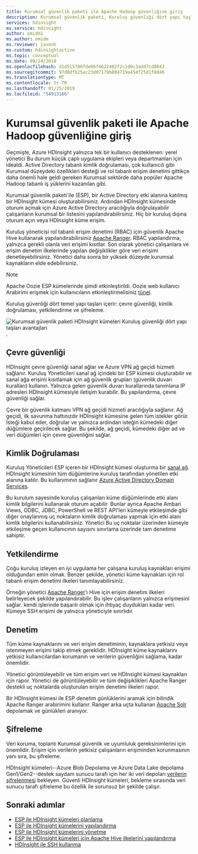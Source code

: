 ```yaml
---
title: Kurumsal güvenlik paketi ile Apache Hadoop güvenliğine giriş
description: Kurumsal güvenlik paketi, Kuruluş güvenliği dört yapı taşları nasıl desteklediğini öğrenin.
services: hdinsight
ms.service: hdinsight
author: omidm1
ms.author: omidm
ms.reviewer: jasonh
ms.custom: hdinsightactive
ms.topic: conceptual
ms.date: 09/24/2018
ms.openlocfilehash: d1d515786fde06f4622402f2c1d0c3add7cd8843
ms.sourcegitcommit: 97d0dfb25ac23d07179b804719a454f25d1f0d46
ms.translationtype: MT
ms.contentlocale: tr-TR
ms.lasthandoff: 01/25/2019
ms.locfileid: "54913166"
---
```

# <a name="an-introduction-to-apache-hadoop-security-with-enterprise-security-package"></a>Kurumsal güvenlik paketi ile Apache Hadoop güvenliğine giriş

Geçmişte, Azure HDInsight yalnızca tek bir kullanıcı desteklenen: yerel yönetici Bu durum küçük çaplı uygulama ekipleri veya departmanları için idealdi. Active Directory tabanlı kimlik doğrulaması, çok kullanıcılı gibi Kurumsal düzeydeki özellikleri desteği ve rol tabanlı erişim denetimi gittikçe daha önemli hale geldi gereken Kurumsal sektörde daha popüler Apache Hadoop tabanlı iş yüklerini kazanılan gibi. 

Kurumsal güvenlik paketi'ile (ESP), bir Active Directory etki alanına katılmış bir HDInsight kümesi oluşturabilirsiniz. Ardından HDInsight kümesinde oturum açmak için Azure Active Directory aracılığıyla doğrulayabilir çalışanların kurumsal bir listesini yapılandırabilirsiniz. Hiç bir kuruluş dışına oturum açın veya HDInsight küme erişim. 

Kuruluş yöneticisi rol tabanlı erişim denetimi (RBAC) için güvenlik Apache Hive kullanarak yapılandırabilirsiniz [Apache Ranger](https://hortonworks.com/apache/ranger/). RBAC yapılandırma, yalnızca gerekli olanla veri erişimi kısıtlar. Son olarak yönetici çalışanlara ve erişim denetim ilkelerinde yapılan değişiklikler göre veri erişimi denetleyebilirsiniz. Yönetici daha sonra bir yüksek düzeyde kurumsal kaynakların elde edebilirsiniz.

> [!NOTE]  
> Apache Oozie ESP kümelerinde şimdi etkinleştirildi. Oozie web kullanıcı Arabirimi erişmek için kullanıcıların etkinleştirmelisiniz [tünel](../hdinsight-linux-ambari-ssh-tunnel.md).

Kuruluş güvenliği dört temel yapı taşları içerir: çevre güvenliği, kimlik doğrulaması, yetkilendirme ve şifreleme.

![Kurumsal güvenlik paketi HDInsight kümeleri Kuruluş güvenliği dört yapı taşları avantajları](./media/apache-domain-joined-introduction/hdinsight-domain-joined-four-pillars.png).

## <a name="perimeter-security"></a>Çevre güvenliği
HDInsight çevre güvenliği sanal ağlar ve Azure VPN ağ geçidi hizmeti sağlanır. Kuruluş Yöneticileri sanal ağ içindeki bir ESP kümesi oluşturabilir ve sanal ağa erişimi kısıtlamak için ağ güvenlik grupları (güvenlik duvarı kuralları) kullanın. Yalnızca gelen güvenlik duvarı kurallarında tanımlana IP adresleri HDInsight kümesiyle iletişim kurabilir. Bu yapılandırma, çevre güvenliği sağlar.

Çevre bir güvenlik katmanı VPN ağ geçidi hizmeti aracılığıyla sağlanır. Ağ geçidi, ilk savunma hattınızdır HDInsight kümesine gelen tüm istekler görür. İsteği kabul eder, doğrular ve yalnızca ardından isteğin kümedeki diğer düğümlere geçirilecek sağlar. Bu şekilde, ağ geçidi, kümedeki diğer ad ve veri düğümleri için çevre güvenliğini sağlar.

## <a name="authentication"></a>Kimlik Doğrulaması
Kuruluş Yöneticileri ESP içeren bir HDInsight kümesi oluşturma bir [sanal ağ](https://azure.microsoft.com/services/virtual-network/). HDInsight kümesinin tüm düğümlerine kuruluş tarafından yönetilen etki alanına katılır. Bu kullanımının sağlanır [Azure Active Directory Domain Services](../../active-directory-domain-services/active-directory-ds-overview.md). 

Bu kurulum sayesinde kuruluş çalışanları küme düğümlerinde etki alanı kimlik bilgilerini kullanarak oturum açabilir. Bunlar ayrıca Apache Ambari Views, ODBC, JDBC, PowerShell ve REST API'leri kümeyle etkileşimde gibi diğer onaylanmış uç noktaların kimlik doğrulaması yapmak için etki alanı kimlik bilgilerini kullanabilirsiniz. Yönetici Bu uç noktalar üzerinden kümeyle etkileşime geçen kullanıcının sayısını sınırlama üzerinde tam denetime sahiptir.

## <a name="authorization"></a>Yetkilendirme
Çoğu kuruluş izleyen en iyi uygulama her çalışana kuruluş kaynakları erişimi olduğundan emin olmak. Benzer şekilde, yönetici küme kaynakları için rol tabanlı erişim denetimi ilkeleri tanımlayabilirsiniz. 

Örneğin yönetici [Apache Ranger](https://hortonworks.com/apache/ranger/)’ı Hive için erişim denetim ilkeleri belirleyecek şekilde yapılandırabilir. Bu işlev çalışanların yalnızca erişmesini sağlar. kendi işlerinde başarılı olmak için ihtiyaç duydukları kadar veri. Kümeye SSH erişimi de yalnızca yöneticiyle sınırlıdır.

## <a name="auditing"></a>Denetim
Tüm küme kaynaklarını ve veri erişim denetiminin, kaynaklara yetkisiz veya istenmeyen erişimi takip etmek gereklidir. HDInsight küme kaynaklarını yetkisiz kullanıcılardan korumanın ve verilerin güvenliğini sağlama, kadar önemlidir. 

Yönetici görüntüleyebilir ve tüm erişim veri ve HDInsight kümesi kaynakları için rapor. Yönetici de görüntüleyebilir ve tüm değişiklikleri Apache Ranger destekli uç noktalarda oluşturulan erişim denetimi ilkeleri rapor. 

Bir HDInsight kümesi ile ESP denetim günlüklerini aramak için bilindik Apache Ranger arabirimini kullanır. Ranger arka uçta kullanan [Apache Solr](https://hortonworks.com/apache/solr/) depolamak ve günlükleri aranıyor.

## <a name="encryption"></a>Şifreleme
Veri koruma, toplantı Kurumsal güvenlik ve uyumluluk gereksinimlerini için önemlidir. Erişim için verilerin yetkisiz çalışanların erişiminden korunmasının yanı sıra, bu şifreleme. 

HDInsight kümeleri--Azure Blob Depolama ve Azure Data Lake depolama Gen1/Gen2--destek saydam sunucu tarafı için her iki veri depoları [verilerin şifrelenmesi](../../storage/common/storage-service-encryption.md) bekleyen. Güvenli HDInsight kümeleri, bekleme sırasında veri sunucu tarafı şifreleme bu özellik ile sorunsuz bir şekilde çalışır.

## <a name="next-steps"></a>Sonraki adımlar

* [ESP ile HDInsight kümeleri planlama](apache-domain-joined-architecture.md)
* [ESP ile HDInsight kümelerini yapılandırma](apache-domain-joined-configure.md)
* [ESP ile HDInsight kümelerini yönetme](apache-domain-joined-manage.md)
* [ESP ile HDInsight kümeleri için Apache Hive ilkelerini yapılandırma](apache-domain-joined-run-hive.md)
* [HDInsight ile SSH kullanma](../hdinsight-hadoop-linux-use-ssh-unix.md#domainjoined)

